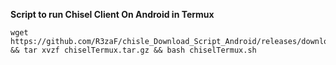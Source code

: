 <b>Script to run Chisel Client On Android in Termux</b>
````
wget https://github.com/R3zaF/chisle_Download_Script_Android/releases/download/1.0/chiselTermux.tar.gz && tar xvzf chiselTermux.tar.gz && bash chiselTermux.sh
````
